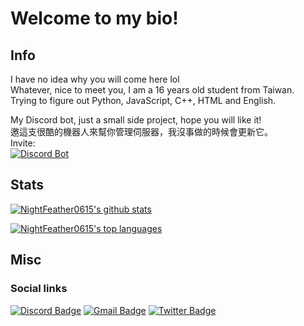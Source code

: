 # Welcome to my bio!  

## Info
I have no idea why you will come here lol  
Whatever, nice to meet you, I am a 16 years old student from Taiwan.  
Trying to figure out Python, JavaScript, C++, HTML and English.  
    
My Discord bot, just a small side project, hope you will like it!  
邀這支很酷的機器人來幫你管理伺服器，我沒事做的時候會更新它。  
Invite:  
[![Discord Bot](https://img.shields.io/badge/-Azure＃5219-7289da?style=flat-square&logo=Discord&logoColor=white&link=https://discord.com/oauth2/authorize?client_id=866699115299864586&permissions=8&scope=bot%20applications.commands)](https://discord.com/oauth2/authorize?client_id=866699115299864586&permissions=8&scope=bot%20applications.commands)

## Stats
[![NightFeather0615's github stats](https://github-readme-stats.vercel.app/api?username=NightFeather0615&theme=github_dark&hide_border=true&count_private=true&show_icons=true)
](https://github.com/anuraghazra/github-readme-stats)

[![NightFeather0615's top languages](https://github-readme-stats.vercel.app/api/top-langs/?username=NightFeather0615&theme=github_dark&hide_border=true&layout=compact)](https://github.com/anuraghazra/github-readme-stats)

## Misc
### Social links  
[![Discord Badge](https://img.shields.io/badge/-NightFeather＃0144-7289da?style=flat-square&logo=Discord&logoColor=white&link=https://discord.com/login)](https://discord.com/login)
[![Gmail Badge](https://img.shields.io/badge/-leolee50910@gmail.com-c14438?style=flat-square&logo=Gmail&logoColor=white&link=mailto:leolee50910@gmail.com)](mailto:leolee50910@gmail.com)
[![Twitter Badge](https://img.shields.io/badge/-@NightFeatherOwO-1DA1F2?style=flat-square&logo=Twitter&logoColor=white&link=https://twitter.com/NightFeatherOwO)](https://twitter.com/NightFeatherOwO)
